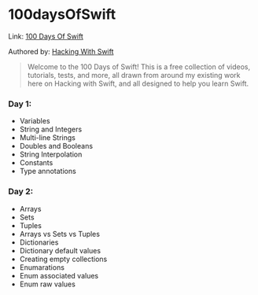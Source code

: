 
# 100daysOfSwift
Link: 
[100 Days Of Swift](https://www.hackingwithswift.com/100)

Authored by:
[Hacking With Swift](https://www.hackingwithswift.com)

> Welcome to the 100 Days of Swift! This is a free collection of videos, tutorials, tests, and more, all drawn from around my existing work here on Hacking with Swift, and all designed to help you learn Swift.

### Day 1:
- Variables
- String and Integers
- Multi-line Strings
- Doubles and Booleans
- String Interpolation
- Constants
- Type annotations
 
### Day 2:
- Arrays
- Sets
- Tuples
- Arrays vs Sets vs Tuples
- Dictionaries
- Dictionary default values
- Creating empty collections
- Enumarations
- Enum associated values
- Enum raw values
